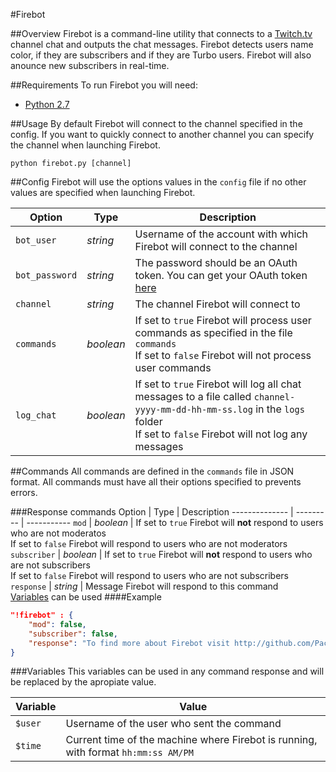 #Firebot

##Overview
Firebot is a command-line utility that connects to a [Twitch.tv](http://www.twitch.tv) channel chat and outputs the chat messages. Firebot detects users name color, if they are subscribers and if they are Turbo users. Firebot will also anounce new subscribers in real-time.


##Requirements
To run Firebot you will need:
+ [Python 2.7](https://www.python.org/downloads/)


##Usage
By default Firebot will connect to the channel specified in the config. If you want to quickly connect to another channel you can specify the channel when launching Firebot.
```
python firebot.py [channel]
```

##Config
Firebot will use the options values in the `config` file if no other values are specified when launching Firebot.

Option         | Type      | Description
-------------- | --------- | -----------
`bot_user`     | *string*  | Username of the account with which Firebot will connect to the channel
`bot_password` | *string*  | The password should be an OAuth token. You can get your OAuth token [here](http://www.twitchapps.com/tmi/)
`channel`      | *string*  | The channel Firebot will connect to
`commands`     | *boolean* | If set to `true` Firebot will process user commands as specified in the file `commands`<br>If set to `false` Firebot will not process user commands 
`log_chat`     | *boolean* |If set to `true` Firebot will log all chat messages to a file called `channel-yyyy-mm-dd-hh-mm-ss.log` in the `logs` folder<br>If set to `false` Firebot will not log any messages


##Commands
All commands are defined in the `commands` file in JSON format. All commands must have all their options specified to prevents errors.

###Response commands
Option         | Type      | Description
-------------- | --------- | -----------
`mod`          | *boolean* | If set to `true` Firebot will **not** respond to users who are not moderatos<br>If set to `false` Firebot will respond to users who are not moderators
`subscriber`   | *boolean* | If set to `true` Firebot will **not** respond to users who are not subscribers<br>If set to `false` Firebot will respond to users who are not subscribers
`response`     | *string*  | Message Firebot will respond to this command<br>[Variables](#variables) can be used
####Example
```json
"!firebot" : {
	"mod": false,
	"subscriber": false,
	"response": "To find more about Firebot visit http://github.com/PacoHobi/Firebot"
}
```

###Variables
This variables can be used in any command response and will be replaced by the apropiate value.

Variable | Value
-------- | -------
`$user`  | Username of the user who sent the command
`$time`  | Current time of the machine where Firebot is running, with format `hh:mm:ss AM/PM`
